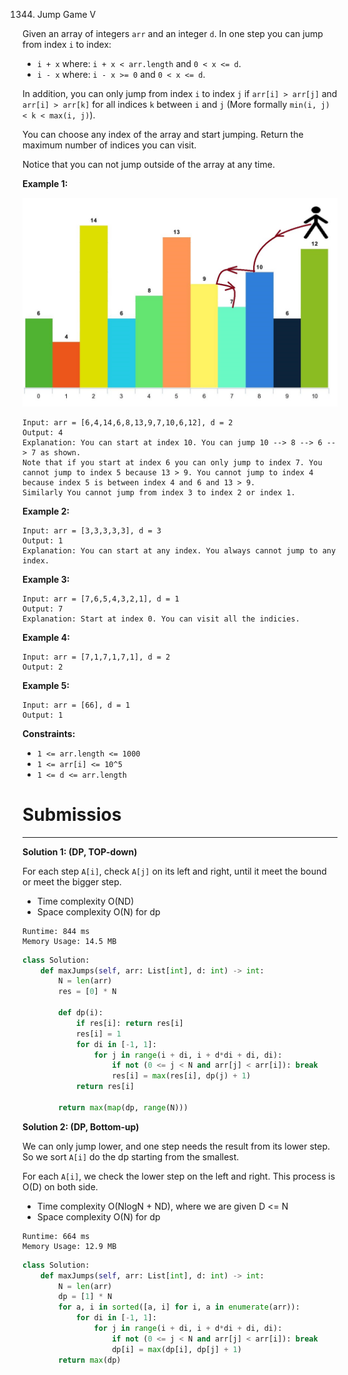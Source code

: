 1344. Jump Game V

Given an array of integers `arr` and an integer `d`. In one step you can jump from index `i` to index:

* `i + x` where: `i + x < arr.length` and `0 < x <= d`.
* `i - x` where: `i - x >= 0` and `0 < x <= d`.

In addition, you can only jump from index `i` to index `j` if `arr[i] > arr[j]` and `arr[i] > arr[k]` for all indices `k` between `i` and `j` (More formally `min(i, j) < k < max(i, j)`).

You can choose any index of the array and start jumping. Return the maximum number of indices you can visit.

Notice that you can not jump outside of the array at any time.

 

**Example 1:**

![1344_meta-chart.jpeg](img/1344_meta-chart.jpeg)
```
Input: arr = [6,4,14,6,8,13,9,7,10,6,12], d = 2
Output: 4
Explanation: You can start at index 10. You can jump 10 --> 8 --> 6 --> 7 as shown.
Note that if you start at index 6 you can only jump to index 7. You cannot jump to index 5 because 13 > 9. You cannot jump to index 4 because index 5 is between index 4 and 6 and 13 > 9.
Similarly You cannot jump from index 3 to index 2 or index 1.
```

**Example 2:**
```
Input: arr = [3,3,3,3,3], d = 3
Output: 1
Explanation: You can start at any index. You always cannot jump to any index.
```

**Example 3:**
```
Input: arr = [7,6,5,4,3,2,1], d = 1
Output: 7
Explanation: Start at index 0. You can visit all the indicies. 
```

**Example 4:**
```
Input: arr = [7,1,7,1,7,1], d = 2
Output: 2
```

**Example 5:**
```
Input: arr = [66], d = 1
Output: 1
```

**Constraints:**

* `1 <= arr.length <= 1000`
* `1 <= arr[i] <= 10^5`
* `1 <= d <= arr.length`

# Submissios
---
**Solution 1: (DP, TOP-down)**

For each step `A[i]`,
check `A[j]` on its left and right,
until it meet the bound or meet the bigger step.

* Time complexity O(ND)
* Space complexity O(N) for dp

```
Runtime: 844 ms
Memory Usage: 14.5 MB
```
```python
class Solution:
    def maxJumps(self, arr: List[int], d: int) -> int:
        N = len(arr)
        res = [0] * N

        def dp(i):
            if res[i]: return res[i]
            res[i] = 1
            for di in [-1, 1]:
                for j in range(i + di, i + d*di + di, di):
                    if not (0 <= j < N and arr[j] < arr[i]): break
                    res[i] = max(res[i], dp(j) + 1)
            return res[i]

        return max(map(dp, range(N)))
```

**Solution 2: (DP, Bottom-up)**

We can only jump lower, and one step needs the result from its lower step.
So we sort `A[i]` do the dp starting from the smallest.

For each `A[i]`, we check the lower step on the left and right.
This process is O(D) on both side.

* Time complexity O(NlogN + ND), where we are given D <= N
* Space complexity O(N) for dp

```
Runtime: 664 ms
Memory Usage: 12.9 MB
```
```python
class Solution:
    def maxJumps(self, arr: List[int], d: int) -> int:
        N = len(arr)
        dp = [1] * N
        for a, i in sorted([a, i] for i, a in enumerate(arr)):
            for di in [-1, 1]:
                for j in range(i + di, i + d*di + di, di):
                    if not (0 <= j < N and arr[j] < arr[i]): break
                    dp[i] = max(dp[i], dp[j] + 1)
        return max(dp)
```